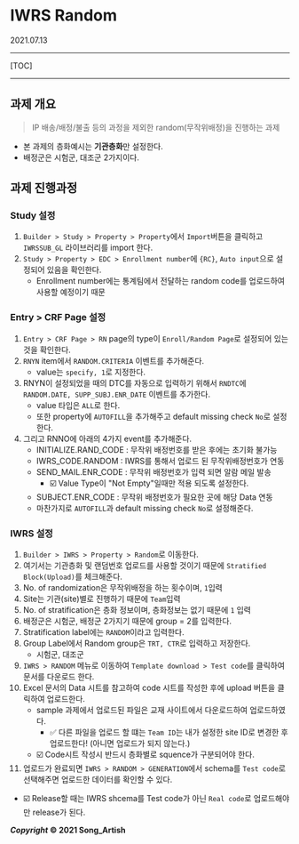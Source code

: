 # IWRS Random

2021.07.13

---

[TOC]

---



## 과제 개요

> IP 배송/배정/불출 등의 과정을 제외한 random(무작위배정)을 진행하는 과제

- 본 과제의 층화예시는 **기관층화**만 설정한다.
- 배정군은 시험군, 대조군 2가지이다.



## 과제 진행과정

### Study 설정

1. `Builder > Study > Property > Property`에서 `Import`버튼을 클릭하고 `IWRSSUB_GL` 라이브러리를 import 한다.
2. `Study > Property > EDC > Enrollment number`에 `{RC}`, `Auto input`으로 설정되어 있음을 확인한다.
   - Enrollment number에는 통계팀에서 전달하는 random code를 업로드하여 사용할 예정이기 때문

### Entry > CRF Page 설정

1. `Entry > CRF Page > RN` page의 type이 `Enroll/Random Page`로 설정되어 있는 것을 확인한다.
2. `RNYN` item에서 `RANDOM.CRITERIA` 이벤트를 추가해준다.
   - value는 `specify, 1`로 지정한다.
3. RNYN이 설정되었을 때의 DTC를 자동으로 입력하기 위해서 `RNDTC`에 `RANDOM.DATE, SUPP_SUBJ.ENR_DATE` 이벤트를 추가한다.
   - value 타입은 `ALL`로 한다.
   - 또한 property에 `AUTOFILL`을 추가해주고 default missing check `No`로 설정한다.
4. 그리고 RNNO에 아래의 4가지 event를 추가해준다.
   - INITIALIZE.RAND_CODE : 무작위 배정번호를 받은 후에는 초기화 불가능
   - IWRS_CODE.RANDOM : IWRS를 통해서 업로드 된 무작위배정번호가 연동
   - SEND_MAIL.ENR_CODE : 무작위 배정번호가 입력 되면 알람 메일 발송
     - :ballot_box_with_check: Value Type이 "Not Empty"일때만 적용 되도록 설정한다.
   - SUBJECT.ENR_CODE : 무작위 배정번호가 필요한 곳에 해당 Data 연동
   - 마찬가지로 `AUTOFILL`과 default missing check `No`로 설정해준다.

### IWRS 설정

1. `Builder > IWRS > Property > Random`로 이동한다.
2. 여기서는 기관층화 및 랜덤번호 업로드를 사용할 것이기 때문에 `Stratified Block(Upload)`를 체크해준다.
3. No. of randomization은 무작위배정을 하는 횟수이며, `1`입력
4. Site는 기관(site)별로 진행하기 때문에 `Team`입력
5. No. of stratification은 층화 정보이며, 층화정보는 없기 때문에 `1` 입력
6. 배정군은 시험군, 배정군 2가지기 때문에 group = 2를 입력한다.
7. Stratification label에는 `RANDOM`이라고 입력한다.
8. Group Label에서 Random group은 `TRT, CTR`로 입력하고 저장한다.
   - 시험군, 대조군
9. `IWRS > RANDOM` 메뉴로 이동하여 `Template download > Test code`를 클릭하여 문서를 다운로드 한다.
10. Excel 문서의 Data 시트를 참고하여 code 시트를 작성한 후에 upload 버튼을 클릭하여 업로드한다.
    - sample 과제에서 업로드된 파일은 교재 사이트에서 다운로드하여 업로드하였다.
      - :white_check_mark: 다른 파일을 업로드 할 떄는 `Team ID`는 내가 설정한 site ID로 변경한 후 업로드한다! (아니면 업로드가 되지 않는다.)
    - :ballot_box_with_check: Code시트 작성시 반드시 층화별로 squence가 구분되어야 한다.
11. 업로드가 완료되면 `IWRS > RANDOM > GENERATION`에서 schema를 `Test code`로 선택해주면 업로드한 데이터를 확인할 수 있다.

- :ballot_box_with_check: Release할 때는 IWRS shcema를 Test code가 아닌 `Real code`로 업로드해야만 release가 된다.



***Copyright* © 2021 Song_Artish**
